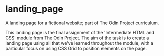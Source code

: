 # landing_page

A landing page for a fictional website; part of The Odin Project curriculum.

This landing page is the final assignment of the 'Intermediate HTML and CSS' module from The Odin Project. The aim of the task is to create a landing page using all that we've learned throughout the module, with a particular focus on using CSS Grid to position elements on the page.
